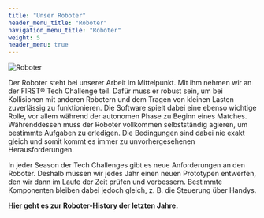```yaml
---
title: "Unser Roboter"
header_menu_title: "Roboter"
navigation_menu_title: "Roboter"
weight: 5
header_menu: true
---
```


![Roboter](images/roboter22.jpg)

Der Roboter steht bei unserer Arbeit im Mittelpunkt. Mit ihm nehmen wir an der FIRST® Tech Challenge teil. Dafür muss er robust sein, um bei Kollisionen mit anderen Robotern und dem Tragen von kleinen Lasten zuverlässig zu funktionieren. Die Software spielt dabei eine ebenso wichtige Rolle, vor allem während der autonomen Phase zu Beginn eines Matches. Währenddessen muss der Roboter vollkommen selbstständig agieren, um bestimmte Aufgaben zu erledigen. Die Bedingungen sind dabei nie exakt gleich und somit kommt es immer zu unvorhergesehenen Herausforderungen.

In jeder Season der Tech Challenges gibt es neue Anforderungen an den Roboter. Deshalb müssen wir jedes Jahr einen neuen Prototypen entwerfen, den wir dann im Laufe der Zeit prüfen und verbessern. Bestimmte Komponenten bleiben dabei jedoch gleich, z. B. die Steuerung über Handys.

**[Hier](roboter-history) geht es zur Roboter-History der letzten Jahre.**